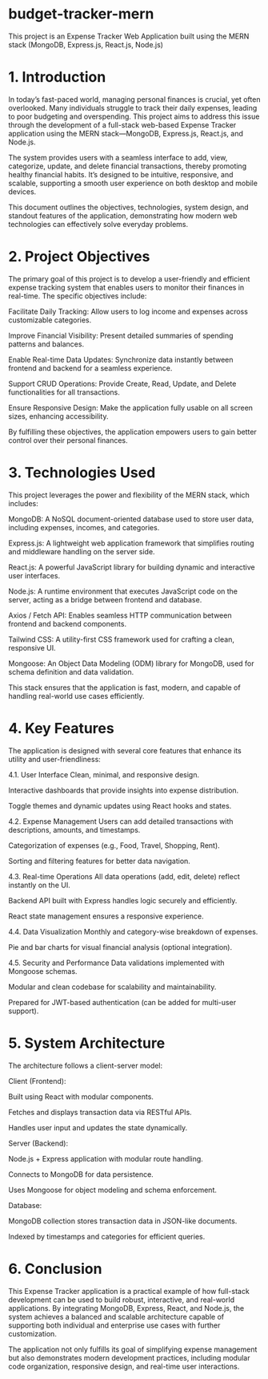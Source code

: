 # budget-tracker-mern

This project is an Expense Tracker Web Application built using the MERN stack (MongoDB, Express.js, React.js, Node.js)


# 1. Introduction

In today’s fast-paced world, managing personal finances is crucial, yet often overlooked. Many individuals struggle to track their daily expenses, leading to poor budgeting and overspending. This project aims to address this issue through the development of a full-stack web-based Expense Tracker application using the MERN stack—MongoDB, Express.js, React.js, and Node.js.

The system provides users with a seamless interface to add, view, categorize, update, and delete financial transactions, thereby promoting healthy financial habits. It’s designed to be intuitive, responsive, and scalable, supporting a smooth user experience on both desktop and mobile devices.

This document outlines the objectives, technologies, system design, and standout features of the application, demonstrating how modern web technologies can effectively solve everyday problems.

 # 2. Project Objectives

The primary goal of this project is to develop a user-friendly and efficient expense tracking system that enables users to monitor their finances in real-time. The specific objectives include:

Facilitate Daily Tracking: Allow users to log income and expenses across customizable categories.

Improve Financial Visibility: Present detailed summaries of spending patterns and balances.

Enable Real-time Data Updates: Synchronize data instantly between frontend and backend for a seamless experience.

Support CRUD Operations: Provide Create, Read, Update, and Delete functionalities for all transactions.

Ensure Responsive Design: Make the application fully usable on all screen sizes, enhancing accessibility.

By fulfilling these objectives, the application empowers users to gain better control over their personal finances.

# 3. Technologies Used

This project leverages the power and flexibility of the MERN stack, which includes:

MongoDB: A NoSQL document-oriented database used to store user data, including expenses, incomes, and categories.

Express.js: A lightweight web application framework that simplifies routing and middleware handling on the server side.

React.js: A powerful JavaScript library for building dynamic and interactive user interfaces.

Node.js: A runtime environment that executes JavaScript code on the server, acting as a bridge between frontend and database.

Axios / Fetch API: Enables seamless HTTP communication between frontend and backend components.

Tailwind CSS: A utility-first CSS framework used for crafting a clean, responsive UI.

Mongoose: An Object Data Modeling (ODM) library for MongoDB, used for schema definition and data validation.

This stack ensures that the application is fast, modern, and capable of handling real-world use cases efficiently.

# 4. Key Features

The application is designed with several core features that enhance its utility and user-friendliness:

4.1. User Interface
Clean, minimal, and responsive design.

Interactive dashboards that provide insights into expense distribution.

Toggle themes and dynamic updates using React hooks and states.

4.2. Expense Management
Users can add detailed transactions with descriptions, amounts, and timestamps.

Categorization of expenses (e.g., Food, Travel, Shopping, Rent).

Sorting and filtering features for better data navigation.

4.3. Real-time Operations
All data operations (add, edit, delete) reflect instantly on the UI.

Backend API built with Express handles logic securely and efficiently.

React state management ensures a responsive experience.

4.4. Data Visualization
Monthly and category-wise breakdown of expenses.

Pie and bar charts for visual financial analysis (optional integration).

4.5. Security and Performance
Data validations implemented with Mongoose schemas.

Modular and clean codebase for scalability and maintainability.

Prepared for JWT-based authentication (can be added for multi-user support).

# 5. System Architecture

The architecture follows a client-server model:

Client (Frontend):

Built using React with modular components.

Fetches and displays transaction data via RESTful APIs.

Handles user input and updates the state dynamically.

Server (Backend):

Node.js + Express application with modular route handling.

Connects to MongoDB for data persistence.

Uses Mongoose for object modeling and schema enforcement.

Database:

MongoDB collection stores transaction data in JSON-like documents.

Indexed by timestamps and categories for efficient queries.

# 6. Conclusion

This Expense Tracker application is a practical example of how full-stack development can be used to build robust, interactive, and real-world applications. By integrating MongoDB, Express, React, and Node.js, the system achieves a balanced and scalable architecture capable of supporting both individual and enterprise use cases with further customization.

The application not only fulfills its goal of simplifying expense management but also demonstrates modern development practices, including modular code organization, responsive design, and real-time user interactions.
